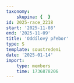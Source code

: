 ```yaml
---
taxonomy:
    skupina: {  }
id: 2025-race_2218
start: '2025-11-08'
end: '2025-11-09'
title: 'Oddílový přebor'
type: S
template: soustredeni
date: '2025-01-14'
import:
    type: members
    time: 1736878206
---
```


